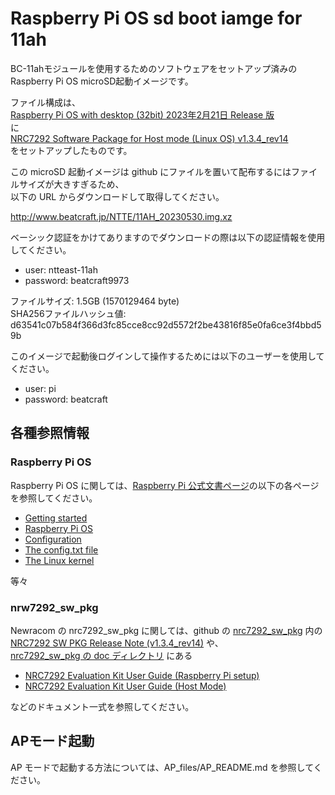 # Raspberry Pi OS sd boot iamge for 11ah

BC-11ahモジュールを使用するためのソフトウェアをセットアップ済みの  
Raspberry Pi OS microSD起動イメージです。  

ファイル構成は、  
[Raspberry Pi OS with desktop (32bit) 2023年2月21日 Release 版](https://downloads.raspberrypi.org/raspios_armhf/images/raspios_armhf-2023-02-22/2023-02-21-raspios-bullseye-armhf.img.xz)  
に  
[NRC7292 Software Package for Host mode (Linux OS) v1.3.4_rev14](https://github.com/newracom/nrc7292_sw_pkg/tree/v1.3.4_rev14)  
をセットアップしたものです。


この microSD 起動イメージは github にファイルを置いて配布するにはファイルサイズが大きすぎるため、  
以下の URL からダウンロードして取得してください。  

http://www.beatcraft.jp/NTTE/11AH_20230530.img.xz  

ベーシック認証をかけてありますのでダウンロードの際は以下の認証情報を使用してください。  
* user: ntteast-11ah
* password: beatcraft9973

ファイルサイズ: 1.5GB (1570129464 byte)  
SHA256ファイルハッシュ値: d63541c07b584f366d3fc85cce8cc92d5572f2be43816f85e0fa6ce3f4bbd59b  


このイメージで起動後ログインして操作するためには以下のユーザーを使用してください。  
* user: pi
* password: beatcraft


## 各種参照情報
### Raspberry Pi OS
Raspberry Pi OS に関しては、[Raspberry Pi 公式文書ページ](https://www.raspberrypi.com/documentation/)の以下の各ページを参照してください。  
* [Getting started](https://www.raspberrypi.com/documentation/computers/getting-started.html)
* [Raspberry Pi OS](https://www.raspberrypi.com/documentation/computers/os.html)
* [Configuration](https://www.raspberrypi.com/documentation/computers/configuration.html)
* [The config.txt file](https://www.raspberrypi.com/documentation/computers/config_txt.html)
* [The Linux kernel](https://www.raspberrypi.com/documentation/computers/linux_kernel.html)
  
等々  

### nrw7292_sw_pkg
Newracom の nrc7292_sw_pkg に関しては、github の [nrc7292_sw_pkg](https://github.com/newracom/nrc7292_sw_pkg/tree/v1.3.4_rev14/) 内の  
[NRC7292 SW PKG Release Note (v1.3.4_rev14)](https://github.com/newracom/nrc7292_sw_pkg/blob/v1.3.4_rev14/release_note/RN-7292-001-SW_PKG_release_note%20(v1.3.4_rev14).pdf)  
や、  
[nrc7292_sw_pkg の doc ディレクトリ](https://github.com/newracom/nrc7292_sw_pkg/tree/v1.3.4_rev14/package/host/doc) にある
* [NRC7292 Evaluation Kit User Guide (Raspberry Pi setup)](https://github.com/newracom/nrc7292_sw_pkg/blob/v1.3.4_rev14/package/host/doc/UG-7292-018-Raspberry_Pi_setup.pdf)
* [NRC7292 Evaluation Kit User Guide (Host Mode)](https://github.com/newracom/nrc7292_sw_pkg/blob/v1.3.4_rev14/package/host/doc/UG-7292-001-EVK%20User%20Guide%20(Host%20Mode).pdf)  

などのドキュメント一式を参照してください。


## APモード起動
AP モードで起動する方法については、AP_files/AP_README.md を参照してください。  


